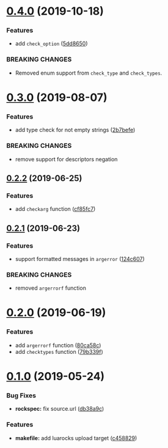 # [0.4.0](http://luadevkit/ldk-checks/compare/0.3.0...0.4.0) (2019-10-18)


### Features

* add `check_option` ([5dd8650](http://luadevkit/ldk-checks/commits/5dd86502e4ea8fe5a04906ebdbb6ef7af48c3061))


### BREAKING CHANGES

* Removed enum support from `check_type` and `check_types`.



# [0.3.0](http://luadevkit/ldk-checks/compare/0.2.2...0.3.0) (2019-08-07)


### Features

* add type check for not empty strings ([2b7befe](http://luadevkit/ldk-checks/commits/2b7befe97c00a716332e556a2c9eab49ee2d5a26))


### BREAKING CHANGES

* remove support for descriptors negation



## [0.2.2](http://luadevkit/ldk-checks/compare/0.2.1...0.2.2) (2019-06-25)


### Features

* add `checkarg` function ([cf85fc7](http://luadevkit/ldk-checks/commits/cf85fc7a8976c17c8bc5388f70624d3da3c17498))



## [0.2.1](http://luadevkit/ldk-checks/compare/0.2.0...0.2.1) (2019-06-23)


### Features

* support formatted messages in `argerror` ([124c607](http://luadevkit/ldk-checks/commits/124c6076f513f93af933cd80aa36ac7d6aed46c9))


### BREAKING CHANGES

* removed `argerrorf` function



# [0.2.0](http://luadevkit/ldk-checks/compare/0.1.0...0.2.0) (2019-06-19)


### Features

* add `argerrorf` function ([80ca58c](http://luadevkit/ldk-checks/commits/80ca58c3e2d4c36571a8eac590c8dccbd1db2632))
* add `checktypes` function ([79b339f](http://luadevkit/ldk-checks/commits/79b339fd60f11580479e53bae3db0861b828e98a))



# [0.1.0](http://luadevkit/ldk-checks/compare/c45882905cee23d11f2b8badbe3256166deaaa39...0.1.0) (2019-05-24)


### Bug Fixes

* **rockspec:** fix source.url ([db38a9c](http://luadevkit/ldk-checks/commits/db38a9cf4010adefb94576969badd5afae6b8886))


### Features

* **makefile:** add luarocks upload target ([c458829](http://luadevkit/ldk-checks/commits/c45882905cee23d11f2b8badbe3256166deaaa39))



